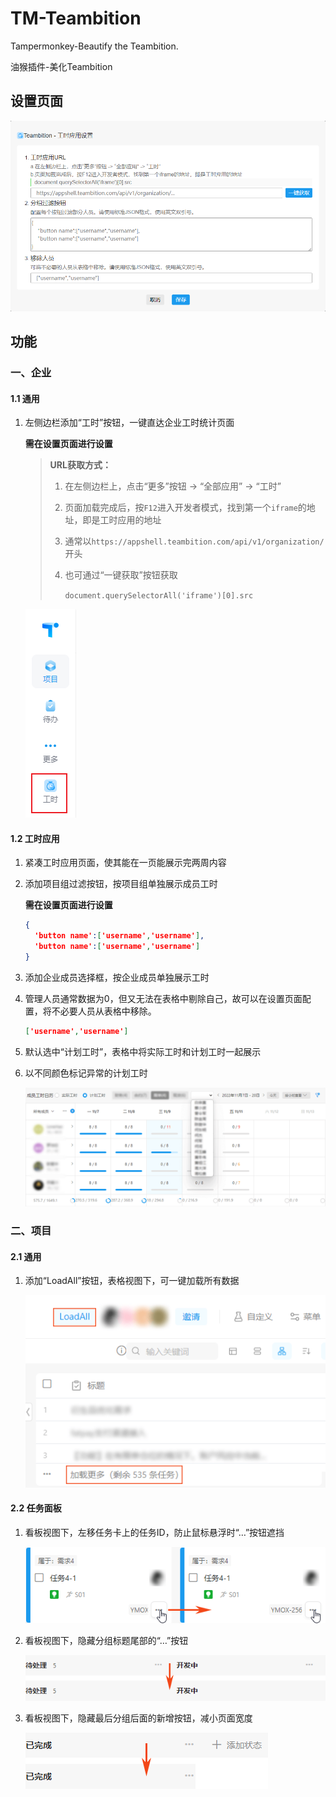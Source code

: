 # TM-Teambition

Tampermonkey-Beautify the Teambition.

油猴插件-美化Teambition

## 设置页面

![设置](https://github.com/HaleShaw/TM-Teambition/raw/main/screenshots/setting.png)

## 功能

### 一、企业

#### 1.1 通用

1. 左侧边栏添加“工时”按钮，一键直达企业工时统计页面

    **需在设置页面进行设置**

    > **URL获取方式：**
    >
    > 1. 在左侧边栏上，点击“更多”按钮 -> “全部应用” -> “工时”
    >
    > 2. 页面加载完成后，按`F12`进入开发者模式，找到第一个`iframe`的地址，即是工时应用的地址
    >
    > 3. 通常以`https://appshell.teambition.com/api/v1/organization/`开头
    >
    > 4. 也可通过“一键获取”按钮获取
    >
    >    `document.querySelectorAll('iframe')[0].src`

    ![工时按钮](https://github.com/HaleShaw/TM-Teambition/raw/main/screenshots/1.WorktimeButton.png)

#### 1.2 工时应用

1. 紧凑工时应用页面，使其能在一页能展示完两周内容

2. 添加项目组过滤按钮，按项目组单独展示成员工时

    **需在设置页面进行设置**

    ```JSON
    {
      'button name':['username','username'],
      'button name':['username','username']
    }
    ```

3. 添加企业成员选择框，按企业成员单独展示工时

4. 管理人员通常数据为0，但又无法在表格中剔除自己，故可以在设置页面配置，将不必要人员从表格中移除。

    ```JSON
    ['username','username']
    ```

5. 默认选中“计划工时”，表格中将实际工时和计划工时一起展示

6. 以不同颜色标记异常的计划工时

    ![工时应用](https://github.com/HaleShaw/TM-Teambition/raw/main/screenshots/2.Worktime.png)

### 二、项目

#### 2.1 通用

1. 添加“LoadAll”按钮，表格视图下，可一键加载所有数据

    ![LoadAll](https://github.com/HaleShaw/TM-Teambition/raw/main/screenshots/3.LoadAllButton.png)

#### 2.2 任务面板

1. 看板视图下，左移任务卡上的任务ID，防止鼠标悬浮时“…”按钮遮挡

    ![TaskID](https://github.com/HaleShaw/TM-Teambition/raw/main/screenshots/4.TaskID.png)

2. 看板视图下，隐藏分组标题尾部的“…”按钮

    ![GroupAfter](https://github.com/HaleShaw/TM-Teambition/raw/main/screenshots/5.GroupAfter.png)

3. 看板视图下，隐藏最后分组后面的新增按钮，减小页面宽度

    ![GroupNew](https://github.com/HaleShaw/TM-Teambition/raw/main/screenshots/6.GroupNew.png)
